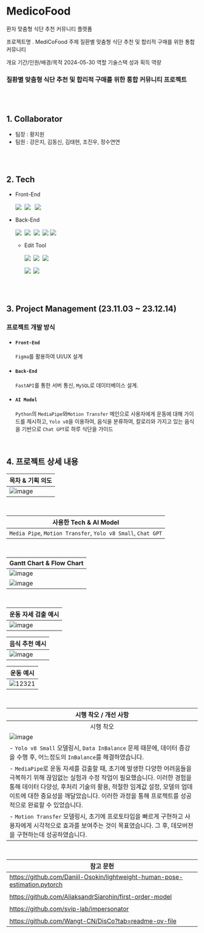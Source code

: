# MedicoFood
환자 맞춤형 식단 추천 커뮤니티 플랫폼

프로젝트명 . 
MediCoFood
주제
질환별 맞춤형 식단 추천 및 합리적 구매를 위한 통합 커뮤니티

개요 기간/인원/배경/목적
2024-05-30
역할
기술스택
성과 획득 역량


### <b>질환별 맞춤형 식단 추천 및 합리적 구매를 위한 통합 커뮤니티 프로젝트</b>

<br><br>

## 1. Collaborator
- 팀장 : 황지원
- 팀원 : 강은지, 김동신, 김태현, 조진우, 정수연연

<br><br>

## 2. Tech
- Front-End
<br><br>
  <img src="https://img.shields.io/badge/HTML5-E34F26?style=flat-square&logo=HTML5&logoColor=white">&nbsp;
      <img src="https://img.shields.io/badge/CSS3-1572B6?style=flat-square&logo=CSS3&logoColor=white">&nbsp;
&nbsp;<img src="https://img.shields.io/badge/Figma-F24E1E?style=flat-square&logo=Figma&logoColor=white">
  
- Back-End
<br><br>
      <img src="https://img.shields.io/badge/Python-3776AB?style=flat-square&logo=Python&logoColor=white">&nbsp;
  <img src="https://img.shields.io/badge/FastAPI-009688?style=flat-square&logo=FastAPI&logoColor=white">&nbsp;
  <img src="https://img.shields.io/badge/Mysql-4479A1?style=flat-square&logo=Mysql&logoColor=white">&nbsp;
  <img src="https://img.shields.io/badge/표시할이름-색상?style=for-the-badge&logo=기술스택아이콘&logoColor=white">
  <img src="https://img.shields.io/badge/Django-215732?style=for-the-badge&logo=Django&logoColor=white">
  <br>

  - Edit Tool
  <br><br>
      <img src="https://img.shields.io/badge/Visual Studio Code-007ACC?style=flat-square&logo=Visual Studio Code&logoColor=white">&nbsp;
      <img src="https://img.shields.io/badge/Mysql Workbench-4479A1?style=flat-square&logo=Mysql&logoColor=white">&nbsp;
      <img src="https://img.shields.io/badge/Jupyter Notebook-F37626?style=flat-square&logo=Jupyter&logoColor=white">&nbsp;

     <img src="https://img.shields.io/badge/Git-F05032?style=flat-square&logo=Git&logoColor=white">&nbsp;
      <img src="https://img.shields.io/badge/GitHub-181717?style=flat-square&logo=GitHub&logoColor=white">

<br><br>

## 3. Project Management (23.11.03 ~ 23.12.14)
### 프로젝트 개발 방식
  - #### `Front-End`

    `Figma`를 활용하여 UI/UX 설계
    <br>
  - #### `Back-End`

    `FastAPI`를 통한 서버 통신, `MySQL`로 데이터베이스 설계.
    <br>
  - #### `AI Model`

    `Python`의 `MediaPipe`와`Motion Transfer` 메인으로 사용자에게 운동에 대해 가이드를 제시하고,
    `Yolo v8`을 이용하여, 음식을 분류하여, 칼로리와 가지고 있는 음식을 기반으로 `Chat GPT`로 하루 식단을 가이드
    
    <br>

## 4. 프로젝트 상세 내용
<div align='center'>
  
  |목차 & 기획 의도|
  |---|
  |![image](https://github.com/KimDong-gue/Second_Team_Project/assets/116249934/0a5f30ca-b9bf-484c-90fd-d438b6b5f842)|
  <br>
  
  |사용한 Tech & AI Model|
  |---|
  |`Media Pipe`, `Motion Transfer`, `Yolo v8 Small`, `Chat GPT`|
  <br>
  
  |Gantt Chart & Flow Chart|
  |---|
  |![image](https://github.com/KimDong-gue/Healthy-Mento/assets/116249934/698326d3-6137-4ad4-8e9e-c14a547e4cae)|
  |![image](https://github.com/KimDong-gue/Healthy-Mento/assets/116249934/449f5882-8d72-43cd-8855-6cf162d26e3c)|

  <br>
  
  | 운동 자세 검출 예시 |
  |---|
  |![image](https://github.com/KimDong-gue/Healthy-Mento/assets/116249934/af7ee6cd-10dc-4dad-b883-f98c51f3c84e)|

  | 음식 추천 예시 |
  |---|
  |![image](https://github.com/KimDong-gue/Healthy-Mento/assets/116249934/887fb075-0f5e-4018-8d86-6f9d28d1a6a4)|

  | 운동 예시 |
  |---|
  |![12321](https://github.com/KimDong-gue/Healthy-Mento/assets/116249934/2a066c26-2d16-4926-bf8a-544f93a2842a)|

  <br>
  
  |시행 착오 / 개선 사항|
  |---|
  |<div align='center'>시행 착오</div>|
  |![image](https://github.com/KimDong-gue/Healthy-Mento/assets/116249934/8abcb693-79d5-466c-b2c4-b9c6624c5c8a)|
  |- `Yolo v8 Small` 모델링시, `Data InBalance` 문제 때문에, 데이터 증강을 수행 후, 어느정도의 `InBalance`를 해결하였습니다.
| - `MediaPipe`로 운동 자세를 검출할 때, 초기에 발생한 다양한 어려움들을 극복하기 위해 끊임없는 실험과 수정 작업이 필요했습니다. 이러한 경험을 통해 데이터 다양성, 후처리 기술의 활용, 적절한 임계값 설정, 모델의 업데이트에 대한 중요성을 깨달았습니다. 이러한 과정을 통해 프로젝트를 성공적으로 완료할 수 있었습니다. 
| - `Motion Transfer` 모델링시, 초기에 프로토타입을 빠르게 구현하고 사용자에게 시각적으로 효과를 보여주는 것이 목표였습니다. 그 후, 데모버젼을 구현하는데 성공하였습니다. 

  <br>
  
  |<div align='center'>참고 문헌</div>|
  |---|
  |https://github.com/Daniil-Osokin/lightweight-human-pose-estimation.pytorch|
  ||
  |https://github.com/AliaksandrSiarohin/first-order-model|
  ||
  |https://github.com/svip-lab/impersonator|
  ||
  |https://github.com/Wangt-CN/DisCo?tab=readme-ov-file|
  <br>
  
</div>

